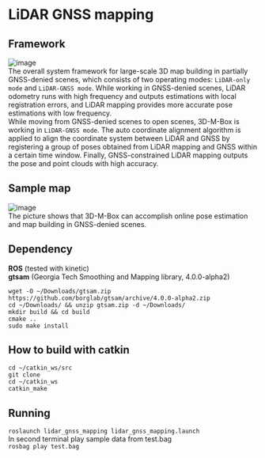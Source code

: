 # LiDAR GNSS mapping 
## Framework
![image](https://github.com/ZhuangYanDLUT/lidar_gnss_mapping/tree/master/lidar_gnss_mapping/imgs/framework.png)  
The overall system framework for large-scale 3D map building in partially GNSS-denied scenes, which consists of two operating modes: `LiDAR-only mode` and `LiDAR-GNSS mode`. While working in GNSS-denied scenes, LiDAR odometry runs with high frequency and outputs estimations with local registration errors, and LiDAR mapping provides more accurate pose estimations with low frequency.  
While moving from GNSS-denied scenes to open scenes, 3D-M-Box is working in `LiDAR-GNSS mode`. The auto coordinate alignment algorithm is applied to align the coordinate system between LiDAR and GNSS by registering a group of poses obtained from LiDAR mapping and GNSS within a certain time window. Finally, GNSS-constrained LiDAR mapping outputs the pose and point clouds with high accuracy.  
## Sample map
![image](https://github.com/ZhuangYanDLUT/lidar_gnss_mapping/tree/master/lidar_gnss_mapping/imgs/Campus3.png)  
The picture shows that 3D-M-Box can accomplish online pose estimation and map building in GNSS-denied scenes.  
## Dependency  
**ROS** (tested with kinetic)  
**gtsam** (Georgia Tech Smoothing and Mapping library, 4.0.0-alpha2)  
```
wget -O ~/Downloads/gtsam.zip https://github.com/borglab/gtsam/archive/4.0.0-alpha2.zip   
cd ~/Downloads/ && unzip gtsam.zip -d ~/Downloads/    
mkdir build && cd build    
cmake ..   
sudo make install    
```
## How to build with catkin    
```
cd ~/catkin_ws/src  
git clone   
cd ~/catkin_ws  
catkin_make  
```
## Running
`roslaunch lidar_gnss_mapping lidar_gnss_mapping.launch`  
In second terminal play sample data from test.bag  
`rosbag play test.bag`  

	
